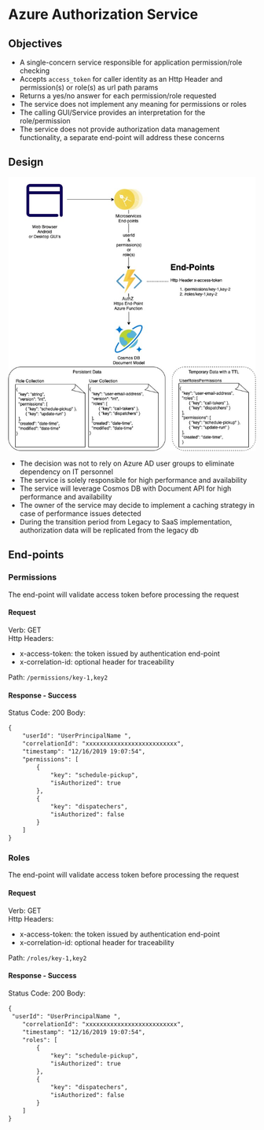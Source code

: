 # Azure Authorization Service

## Objectives

* A single-concern service responsible for application permission/role checking
* Accepts `access_token` for caller identity as an Http Header and permission(s) or role(s) as url path params
* Returns a yes/no answer for each permission/role requested
* The service does not implement any meaning for permissions or roles
* The calling GUI/Service provides an interpretation for the role/permission
* The service does not provide authorization data management functionality, a separate end-point will address these concerns

## Design

![](./media/AuthZ.jpg)

* The decision was not to rely on Azure AD user groups to eliminate dependency on IT personnel
* The service is solely responsible for high performance and availability
* The service will leverage Cosmos DB with Document API for high performance and availability
* The owner of the service may decide to implement a caching strategy in case of performance issues detected
* During the transition period from Legacy to SaaS implementation, authorization data will be replicated from the legacy db

## End-points

### Permissions

The end-point will validate access token before processing the request

#### Request

Verb: GET  
Http Headers: 
* x-access-token: the token issued by authentication end-point
* x-correlation-id: optional header for traceability

Path: `/permissions/key-1,key2`

#### Response - Success

Status Code: 200
Body:
```
{
    "userId": "UserPrincipalName ",
    "correlationId": "xxxxxxxxxxxxxxxxxxxxxxxxxx",
    "timestamp": "12/16/2019 19:07:54",
    "permissions": [
        {
            "key": "schedule-pickup",
            "isAuthorized": true
        },
        {
            "key": "dispatechers",
            "isAuthorized": false
        }
    ]
}
```

### Roles

The end-point will validate access token before processing the request

#### Request

Verb: GET  
Http Headers: 
* x-access-token: the token issued by authentication end-point
* x-correlation-id: optional header for traceability

Path: `/roles/key-1,key2`

#### Response - Success

Status Code: 200
Body:
```
{
 "userId": "UserPrincipalName ",
    "correlationId": "xxxxxxxxxxxxxxxxxxxxxxxxxx",
    "timestamp": "12/16/2019 19:07:54",
    "roles": [
        {
            "key": "schedule-pickup",
            "isAuthorized": true
        },
        {
            "key": "dispatechers",
            "isAuthorized": false
        }
    ]
}
```
